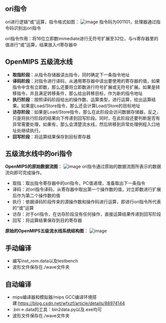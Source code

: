 ## ori指令
ori进行逻辑“或”运算，指令格式如图：
![image](https://github.com/zach0zhang/Single_instruction_cycle_OpenMIPS/blob/master/ori/md_images/ori.png)
指令码为001101，处理器通过指令码识别出ori指令

ori指令作用：将16位立即数immediate进行无符号扩展至32位，与rs寄存器里的值进行“或”运算，结果放入rt寄存器中

## OpenMIPS 五级流水线
- **取指阶段**：从指令存储器读出指令，同时确定下一条指令地址
- **译码阶段**：对指令进行译码，从通用寄存器中读出要使用的寄存器的值，如果指令中含有立即数，那么还要将立即数进行符号扩展或无符号扩展。如果是转移指令，并且满足转移条件，那么给出转移目标，作为新的指令地址
- **执行阶段**：按照译码阶段给出的操作数、运算类型，进行运算，给出运算结果。如果是Load/Store指令，那么还会计算Load/Store的目标地址
- **访存阶段**：如果是Load/Store指令，那么在此阶段会访问数据存储器，反之，只是将执行阶段的结果向下传递到回写阶段。同时，在此阶段还要判断是否有异常需要处理，如果有，那么会清楚流水线，然后转移到异常处理例程入口地址处继续执行。
- **回写阶段**：将运算结果保存到目标寄存器

## 五级流水线中的ori指令
**OpenMIPS的原始数据流图**：
![image](https://github.com/zach0zhang/Single_instruction_cycle_OpenMIPS/blob/master/ori/md_images/MIPS_ORI.png)
ori指令通过原始的数据流图所表示的数据流向即可完成操作。
- 取指：取出指令寄存器中的ori指令，PC值递增，准备取出下一条指令
- 译码：对ori指令译码，从寄存器中取出第一个操作数的值，对立即数进行扩展后作为第二个操作数的值
- 执行：依据译码阶段传来的源操作数和操作码进行运算，即进行ori指令所代表的“或”运算
- 访存：对于ori指令，在访存阶段没有任何操作，直接运算结果传递到回写阶段
- 回写：将运算结果保存到目的寄存器

**原始的OpenMIPS五级流水线系统结构图**：
![image](https://github.com/zach0zhang/Single_instruction_cycle_OpenMIPS/blob/master/ori/md_images/system_struct_ori.png)

## 手动编译
- 编写inst_rom.data以及testbench
- 波形文件保存在./wave文件夹

## 自动编译
 - mips编译器和模拟器/mips GCC编译环境搭建:https://blog.csdn.net/wfxzf/article/details/88974144
 - .bin->.data的工具：bin2data.py以及.exe均可
- 波形文件保存在./wave文件夹

